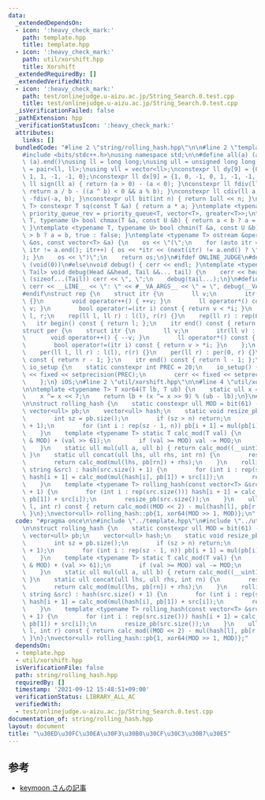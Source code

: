 ```yaml
---
data:
  _extendedDependsOn:
  - icon: ':heavy_check_mark:'
    path: template.hpp
    title: template.hpp
  - icon: ':heavy_check_mark:'
    path: util/xorshift.hpp
    title: Xorshift
  _extendedRequiredBy: []
  _extendedVerifiedWith:
  - icon: ':heavy_check_mark:'
    path: test/onlinejudge.u-aizu.ac.jp/String_Search.0.test.cpp
    title: test/onlinejudge.u-aizu.ac.jp/String_Search.0.test.cpp
  _isVerificationFailed: false
  _pathExtension: hpp
  _verificationStatusIcon: ':heavy_check_mark:'
  attributes:
    links: []
  bundledCode: "#line 2 \"string/rolling_hash.hpp\"\n\n#line 2 \"template.hpp\"\n\n\
    #include <bits/stdc++.h>\nusing namespace std;\n\n#define all(a) (a).begin(),\
    \ (a).end()\nusing ll = long long;\nusing ull = unsigned long long;\nusing pll\
    \ = pair<ll, ll>;\nusing vll = vector<ll>;\nconstexpr ll dy[9] = {0, 1, 0, -1,\
    \ 1, 1, -1, -1, 0};\nconstexpr ll dx[9] = {1, 0, -1, 0, 1, -1, -1, 1, 0};\nconstexpr\
    \ ll sign(ll a) { return (a > 0) - (a < 0); }\nconstexpr ll fdiv(ll a, ll b) {\
    \ return a / b - ((a ^ b) < 0 && a % b); }\nconstexpr ll cdiv(ll a, ll b) { return\
    \ -fdiv(-a, b); }\nconstexpr ull bit(int n) { return 1ull << n; }\ntemplate <typename\
    \ T> constexpr T sq(const T &a) { return a * a; }\ntemplate <typename T> using\
    \ priority_queue_rev = priority_queue<T, vector<T>, greater<T>>;\ntemplate <typename\
    \ T, typename U> bool chmax(T &a, const U &b) { return a < b ? a = b, true : false;\
    \ }\ntemplate <typename T, typename U> bool chmin(T &a, const U &b) { return a\
    \ > b ? a = b, true : false; }\ntemplate <typename T> ostream &operator<<(ostream\
    \ &os, const vector<T> &a) {\n    os << \"(\";\n    for (auto itr = a.begin();\
    \ itr != a.end(); itr++) { os << *itr << (next(itr) != a.end() ? \", \" : \"\"\
    ); }\n    os << \")\";\n    return os;\n}\n#ifdef ONLINE_JUDGE\n#define dump(...)\
    \ (void(0))\n#else\nvoid debug() { cerr << endl; }\ntemplate <typename Head, typename...\
    \ Tail> void debug(Head &&head, Tail &&... tail) {\n    cerr << head;\n    if\
    \ (sizeof...(Tail)) cerr << \", \";\n    debug(tail...);\n}\n#define dump(...)\
    \ cerr << __LINE__ << \": \" << #__VA_ARGS__ << \" = \", debug(__VA_ARGS__)\n\
    #endif\nstruct rep {\n    struct itr {\n        ll v;\n        itr(ll v) : v(v)\
    \ {}\n        void operator++() { ++v; }\n        ll operator*() const { return\
    \ v; }\n        bool operator!=(itr i) const { return v < *i; }\n    };\n    ll\
    \ l, r;\n    rep(ll l, ll r) : l(l), r(r) {}\n    rep(ll r) : rep(0, r) {}\n \
    \   itr begin() const { return l; };\n    itr end() const { return r; };\n};\n\
    struct per {\n    struct itr {\n        ll v;\n        itr(ll v) : v(v) {}\n \
    \       void operator++() { --v; }\n        ll operator*() const { return v; }\n\
    \        bool operator!=(itr i) const { return v > *i; }\n    };\n    ll l, r;\n\
    \    per(ll l, ll r) : l(l), r(r) {}\n    per(ll r) : per(0, r) {}\n    itr begin()\
    \ const { return r - 1; };\n    itr end() const { return l - 1; };\n};\nstruct\
    \ io_setup {\n    static constexpr int PREC = 20;\n    io_setup() {\n        cout\
    \ << fixed << setprecision(PREC);\n        cerr << fixed << setprecision(PREC);\n\
    \    };\n} iOS;\n#line 2 \"util/xorshift.hpp\"\n\n#line 4 \"util/xorshift.hpp\"\
    \n\ntemplate <typename T> T xor64(T lb, T ub) {\n    static ull x = 88172645463325252ull;\n\
    \    x ^= x << 7;\n    return lb + (x ^= x >> 9) % (ub - lb);\n}\n#line 5 \"string/rolling_hash.hpp\"\
    \n\nstruct rolling_hash {\n    static constexpr ull MOD = bit(61) - 1;\n    static\
    \ vector<ull> pb;\n    vector<ull> hash;\n    static void resize_pb(int n) {\n\
    \        int sz = pb.size();\n        if (sz > n) return;\n        pb.resize(n\
    \ + 1);\n        for (int i : rep(sz - 1, n)) pb[i + 1] = mul(pb[i], pb[1]);\n\
    \    }\n    template <typename T> static T calc_mod(T val) {\n        val = (val\
    \ & MOD) + (val >> 61);\n        if (val >= MOD) val -= MOD;\n        return val;\n\
    \    }\n    static ull mul(ull a, ull b) { return calc_mod((__uint128_t)a * b);\
    \ }\n    static ull concat(ull lhs, ull rhs, int rn) {\n        resize_pb(rn);\n\
    \        return calc_mod(mul(lhs, pb[rn]) + rhs);\n    }\n    rolling_hash(const\
    \ string &src) : hash(src.size() + 1) {\n        for (int i : rep(src.size()))\
    \ hash[i + 1] = calc_mod(mul(hash[i], pb[1]) + src[i]);\n        resize_pb(src.size());\n\
    \    }\n    template <typename T> rolling_hash(const vector<T> &src) : hash(src.size()\
    \ + 1) {\n        for (int i : rep(src.size())) hash[i + 1] = calc_mod(mul(hash[i],\
    \ pb[1]) + src[i]);\n        resize_pb(src.size());\n    }\n    ull get_hash(int\
    \ l, int r) const { return calc_mod((MOD << 2) - mul(hash[l], pb[r - l]) + hash[r]);\
    \ }\n};\nvector<ull> rolling_hash::pb{1, xor64(MOD >> 1, MOD)};\n"
  code: "#pragma once\n\n#include \"../template.hpp\"\n#include \"../util/xorshift.hpp\"\
    \n\nstruct rolling_hash {\n    static constexpr ull MOD = bit(61) - 1;\n    static\
    \ vector<ull> pb;\n    vector<ull> hash;\n    static void resize_pb(int n) {\n\
    \        int sz = pb.size();\n        if (sz > n) return;\n        pb.resize(n\
    \ + 1);\n        for (int i : rep(sz - 1, n)) pb[i + 1] = mul(pb[i], pb[1]);\n\
    \    }\n    template <typename T> static T calc_mod(T val) {\n        val = (val\
    \ & MOD) + (val >> 61);\n        if (val >= MOD) val -= MOD;\n        return val;\n\
    \    }\n    static ull mul(ull a, ull b) { return calc_mod((__uint128_t)a * b);\
    \ }\n    static ull concat(ull lhs, ull rhs, int rn) {\n        resize_pb(rn);\n\
    \        return calc_mod(mul(lhs, pb[rn]) + rhs);\n    }\n    rolling_hash(const\
    \ string &src) : hash(src.size() + 1) {\n        for (int i : rep(src.size()))\
    \ hash[i + 1] = calc_mod(mul(hash[i], pb[1]) + src[i]);\n        resize_pb(src.size());\n\
    \    }\n    template <typename T> rolling_hash(const vector<T> &src) : hash(src.size()\
    \ + 1) {\n        for (int i : rep(src.size())) hash[i + 1] = calc_mod(mul(hash[i],\
    \ pb[1]) + src[i]);\n        resize_pb(src.size());\n    }\n    ull get_hash(int\
    \ l, int r) const { return calc_mod((MOD << 2) - mul(hash[l], pb[r - l]) + hash[r]);\
    \ }\n};\nvector<ull> rolling_hash::pb{1, xor64(MOD >> 1, MOD)};"
  dependsOn:
  - template.hpp
  - util/xorshift.hpp
  isVerificationFile: false
  path: string/rolling_hash.hpp
  requiredBy: []
  timestamp: '2021-09-12 15:48:51+09:00'
  verificationStatus: LIBRARY_ALL_AC
  verifiedWith:
  - test/onlinejudge.u-aizu.ac.jp/String_Search.0.test.cpp
documentation_of: string/rolling_hash.hpp
layout: document
title: "\u30ED\u30FC\u30EA\u30F3\u30B0\u30CF\u30C3\u30B7\u30E5"
---
```


## 参考
- [keymoon さんの記事](https://qiita.com/keymoon/items/11fac5627672a6d6a9f6)